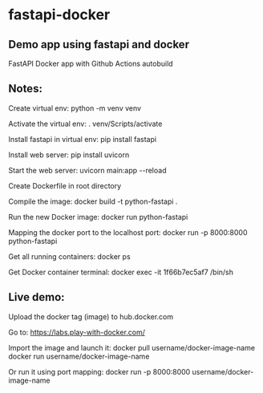 # fastapi-docker
## Demo app using fastapi and docker

FastAPI Docker app with Github Actions autobuild

## Notes:
Create virtual env: python -m venv venv

Activate the virtual env: . venv/Scripts/activate

Install fastapi in virtual env: pip install fastapi

Install web server: pip install uvicorn

Start the web server: uvicorn main:app --reload

Create Dockerfile in root directory

Compile the image: docker build -t python-fastapi .

Run the new Docker image: docker run python-fastapi

Mapping the docker port to the localhost port: docker run -p 8000:8000 python-fastapi

Get all running containers: docker ps

Get Docker container terminal: docker exec -it 1f66b7ec5af7 /bin/sh

## Live demo:
Upload the docker tag (image) to hub.docker.com

Go to: https://labs.play-with-docker.com/

Import the image and launch it: 
docker pull username/docker-image-name
docker run username/docker-image-name

Or run it using port mapping:
docker run -p 8000:8000 username/docker-image-name
